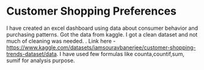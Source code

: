 # Customer Shopping Preferences

I have created an excel dashboard using data about consumer behavior and purchasing patterns. Got the data from kaggle. I got a clean dataset and not much of cleaning was needed. . Link here - https://www.kaggle.com/datasets/iamsouravbanerjee/customer-shopping-trends-dataset/data. I have used few formulas like counta,countif,sum, sumif for analysis purpose.
